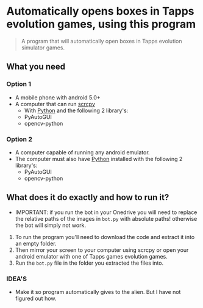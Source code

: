 
# Automatically opens boxes in Tapps evolution games, using this program

> A program that will automatically open boxes in Tapps evolution simulator games.

## What you need

### Option 1

- A mobile phone with android 5.0+
- A computer that can run [scrcpy](https://github.com/Genymobile/scrcpy)
  - With [Python](https://www.python.org/downloads/) and the following 2 library's:
  - PyAutoGUI
  - opencv-python

### Option 2

- A computer capable of running any android emulator.
- The computer must also have [Python](https://www.python.org/downloads/) installed with the following 2 library's:
  - PyAutoGUI
  - opencv-python

## What does it do exactly and how to run it?

- IMPORTANT: if you run the bot in your Onedrive you will need to replace the relative paths of the images in `bot.py` with absolute paths! otherwise the bot will simply not work.

1. To run the program you'll need to download the code and extract it into an empty folder.
2. Then mirror your screen to your computer using scrcpy or open your android emulator with one of Tapps games evolution games.
3. Run the `bot.py` file in the folder you extracted the files into.

### IDEA'S

- Make it so program automatically gives to the alien. But I have not figured out how.
